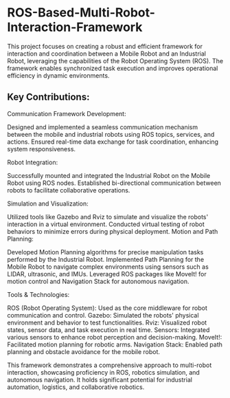 # ROS-Based-Multi-Robot-Interaction-Framework


This project focuses on creating a robust and efficient framework for interaction and coordination between a Mobile Robot and an Industrial Robot, leveraging the capabilities of the Robot Operating System (ROS). The framework enables synchronized task execution and improves operational efficiency in dynamic environments.

## Key Contributions:
Communication Framework Development:

Designed and implemented a seamless communication mechanism between the mobile and industrial robots using ROS topics, services, and actions.
Ensured real-time data exchange for task coordination, enhancing system responsiveness.

Robot Integration:

Successfully mounted and integrated the Industrial Robot on the Mobile Robot using ROS nodes.
Established bi-directional communication between robots to facilitate collaborative operations.

Simulation and Visualization:

Utilized tools like Gazebo and Rviz to simulate and visualize the robots' interaction in a virtual environment.
Conducted virtual testing of robot behaviors to minimize errors during physical deployment.
Motion and Path Planning:

Developed Motion Planning algorithms for precise manipulation tasks performed by the Industrial Robot.
Implemented Path Planning for the Mobile Robot to navigate complex environments using sensors such as LIDAR, ultrasonic, and IMUs.
Leveraged ROS packages like MoveIt! for motion control and Navigation Stack for autonomous navigation.

Tools & Technologies:

ROS (Robot Operating System): Used as the core middleware for robot communication and control.
Gazebo: Simulated the robots' physical environment and behavior to test functionalities.
Rviz: Visualized robot states, sensor data, and task execution in real time.
Sensors: Integrated various sensors to enhance robot perception and decision-making.
MoveIt!: Facilitated motion planning for robotic arms.
Navigation Stack: Enabled path planning and obstacle avoidance for the mobile robot.

This framework demonstrates a comprehensive approach to multi-robot interaction, showcasing proficiency in ROS, robotics simulation, and autonomous navigation. It holds significant potential for industrial automation, logistics, and collaborative robotics.
